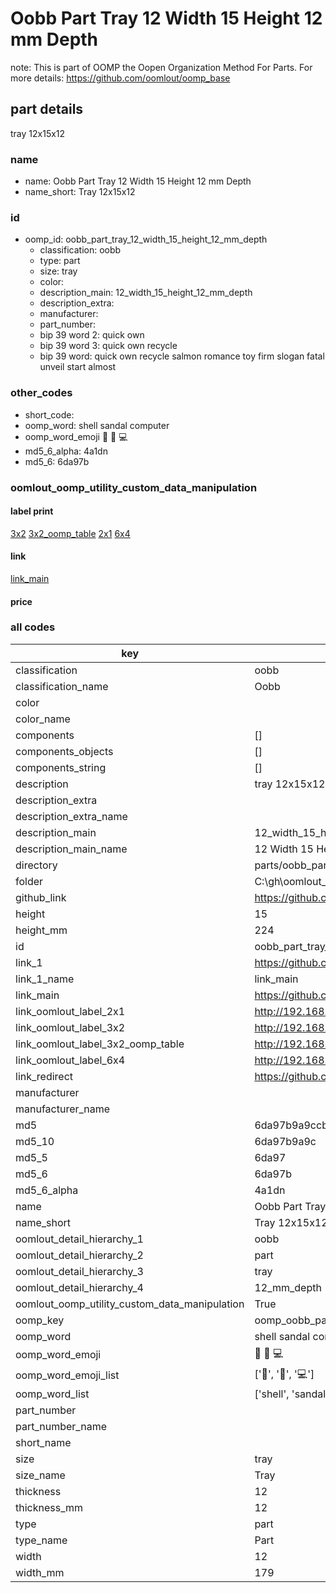 # Oobb Part Tray 12 Width 15 Height 12 mm Depth  

note: This is part of OOMP the Oopen Organization Method For Parts. For more details: https://github.com/oomlout/oomp_base

##  part details
  



tray 12x15x12



### name
* name: Oobb Part Tray 12 Width 15 Height 12 mm Depth
* name_short: Tray 12x15x12 
### id
* oomp_id: oobb_part_tray_12_width_15_height_12_mm_depth
  * classification: oobb
  * type: part
  * size: tray
  * color: 
  * description_main: 12_width_15_height_12_mm_depth
  * description_extra: 
  * manufacturer: 
  * part_number: 
  * bip 39 word 2: quick own
  * bip 39 word 3: quick own recycle
  * bip 39 word: quick own recycle salmon romance toy firm slogan fatal unveil start almost

### other_codes
* short_code: 
* oomp_word: shell sandal computer
* oomp_word_emoji :shell: :sandal: :computer:
* md5_6_alpha: 4a1dn
* md5_6: 6da97b






### oomlout_oomp_utility_custom_data_manipulation
#### label print
[3x2](http://192.168.1.245:1112/?label=oomp%204a1dn)
[3x2_oomp_table](http://192.168.1.108:1112/?label=oomp%204a1dn)
[2x1](http://192.168.1.242:1112/?label=oomp%204a1dn)
[6x4](http://192.168.1.55:1112/?label=oomp%204a1dn)    

#### link

[link_main](https://github.com/oomlout/oomlout_oobb_version_4_generated_parts/tree/main/navigation_oomp/oobb/part/tray/12_width_15_height_12_mm_depth/part)                              

#### price







### all codes 
| key | value |  
| --- | --- |  
| classification | oobb |  
| classification_name | Oobb |  
| color |  |  
| color_name |  |  
| components | [] |  
| components_objects | [] |  
| components_string | [] |  
| description | tray 12x15x12 |  
| description_extra |  |  
| description_extra_name |  |  
| description_main | 12_width_15_height_12_mm_depth |  
| description_main_name | 12 Width 15 Height 12 mm Depth |  
| directory | parts/oobb_part_tray_12_width_15_height_12_mm_depth |  
| folder | C:\gh\oomlout_oobb_version_4_generated_parts\parts\oobb_part_tray_12_width_15_height_12_mm_depth |  
| github_link | https://github.com/oomlout/oomlout_oomp_part_src/tree/main/parts/oobb_part_tray_12_width_15_height_12_mm_depth |  
| height | 15 |  
| height_mm | 224 |  
| id | oobb_part_tray_12_width_15_height_12_mm_depth |  
| link_1 | https://github.com/oomlout/oomlout_oobb_version_4_generated_parts/tree/main/navigation_oomp/oobb/part/tray/12_width_15_height_12_mm_depth/part |  
| link_1_name | link_main |  
| link_main | https://github.com/oomlout/oomlout_oobb_version_4_generated_parts/tree/main/navigation_oomp/oobb/part/tray/12_width_15_height_12_mm_depth/part |  
| link_oomlout_label_2x1 | http://192.168.1.242:1112/?label=oomp%204a1dn |  
| link_oomlout_label_3x2 | http://192.168.1.245:1112/?label=oomp%204a1dn |  
| link_oomlout_label_3x2_oomp_table | http://192.168.1.108:1112/?label=oomp%204a1dn |  
| link_oomlout_label_6x4 | http://192.168.1.55:1112/?label=oomp%204a1dn |  
| link_redirect | https://github.com/oomlout/oomlout_oobb_version_4_generated_parts/tree/main/parts/oobb_tray_12_15_12 |  
| manufacturer |  |  
| manufacturer_name |  |  
| md5 | 6da97b9a9ccbeaeb99ddcbe767e7857d |  
| md5_10 | 6da97b9a9c |  
| md5_5 | 6da97 |  
| md5_6 | 6da97b |  
| md5_6_alpha | 4a1dn |  
| name | Oobb Part Tray 12 Width 15 Height 12 mm Depth |  
| name_short | Tray 12x15x12  |  
| oomlout_detail_hierarchy_1 | oobb |  
| oomlout_detail_hierarchy_2 | part |  
| oomlout_detail_hierarchy_3 | tray |  
| oomlout_detail_hierarchy_4 | 12_mm_depth |  
| oomlout_oomp_utility_custom_data_manipulation | True |  
| oomp_key | oomp_oobb_part_tray_12_width_15_height_12_mm_depth |  
| oomp_word | shell sandal computer |  
| oomp_word_emoji | :shell: :sandal: :computer: |  
| oomp_word_emoji_list | [':shell:', ':sandal:', ':computer:'] |  
| oomp_word_list | ['shell', 'sandal', 'computer'] |  
| part_number |  |  
| part_number_name |  |  
| short_name |  |  
| size | tray |  
| size_name | Tray |  
| thickness | 12 |  
| thickness_mm | 12 |  
| type | part |  
| type_name | Part |  
| width | 12 |  
| width_mm | 179 |  
